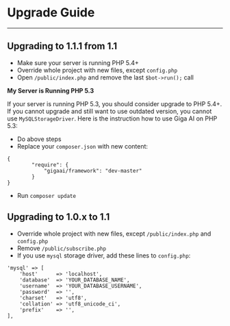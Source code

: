# Upgrade Guide
---

## Upgrading to 1.1.1 from 1.1

- Make sure your server is running PHP 5.4+
- Override whole project with new files, except `config.php`
- Open `/public/index.php` and remove the last `$bot->run();` call

**My Server is Running PHP 5.3**

If your server is running PHP 5.3, you should consider upgrade to PHP 5.4+. If you cannot upgrade and still want to use outdated version, you cannot use `MySQLStorageDriver`. Here is the instruction how to use Giga AI on PHP 5.3:

- Do above steps
- Replace your `composer.json` with new content:
```
{
        "require": {
            "gigaai/framework": "dev-master"
        }
}
```
- Run `composer update`

## Upgrading to 1.0.x to 1.1

- Override whole project with new files, except `/public/index.php` and `config.php`
- Remove `/public/subscribe.php`
- If you use `mysql` storage driver, add these lines to `config.php`:

```
'mysql' => [
    'host'      => 'localhost',
    'database'  => 'YOUR_DATABASE_NAME',
    'username'  => 'YOUR_DATABASE_USERNAME',
    'password'  => '',
    'charset'   => 'utf8',
    'collation' => 'utf8_unicode_ci',
    'prefix'    => '',
],
```

